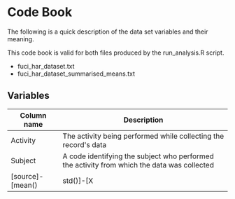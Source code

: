 # Code Book

The following is a quick description of the data set variables and their meaning.

This code book is valid for both files produced by the run_analysis.R script.
* fuci_har_dataset.txt
* fuci_har_dataset_summarised_means.txt

## Variables

| Column name                     | Description
|---------------------------------|-------------------------------------------------------------------
| Activity                        | The activity being performed while collecting the record's data
| Subject                         | A code identifying the subject who performed the activity from which the data was collected
| [source]-[mean()|std()]-[X|Y|Z] | All other columns follow this format, where 'source' indicates the device where the measurement has been taken followed by the indication of whether it is a mean or standard deviation and which of three dimensions it relates to
